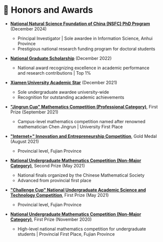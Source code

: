 # 🥇 Honors and Awards

- **[National Natural Science Foundation of China (NSFC) PhD Program](/docs/国自然.png)** (December 2024)
  - Principal Investigator | Sole awardee in Information Science, Anhui Province
  - Prestigious national research funding program for doctoral students 

- **[National Graduate Scholarship](https://iat.ustc.edu.cn/iat/x198/20221017/5920.html)** (December 2022)
  - National award recognizing excellence in academic performance and research contributions  | Top 1%

- **[Xiamen University Academic Star](https://cee.xmu.edu.cn/info/1045/7524.htm)** (December 2021)
  - Sole undergraduate awardee university-wide
  - Recognition for outstanding academic achievements

- **["Jingrun Cup" Mathematics Competition (Professional Category)](https://math.xmu.edu.cn/info/1024/11221.htm)**, First Prize (September 2021)
  - Campus-level mathematics competition named after renowned mathematician Chen Jingrun  | University First Place

- **["Internet+" Innovation and Entrepreneurship Competition](/docs/互联网+.png)**, Gold Medal (August 2021)
  - Provincial level, Fujian Province

- **[National Undergraduate Mathematics Competition (Non-Major Category)](/docs/数竞.png)**, Second Prize (May 2021)
  - National finals organized by the Chinese Mathematical Society 
  - Advanced from provincial first place

- **["Challenge Cup" National Undergraduate Academic Science and Technology Competition](/docs/挑战杯.png)**, First Prize (May 2021)
  - Provincial level, Fujian Province

- **[National Undergraduate Mathematics Competition (Non-Major Category)](https://math.xmu.edu.cn/info/1017/10611.htm)**, First Prize (November 2020)
  - High-level national mathematics competition for undergraduate students  | Provincial First Place, Fujian Province